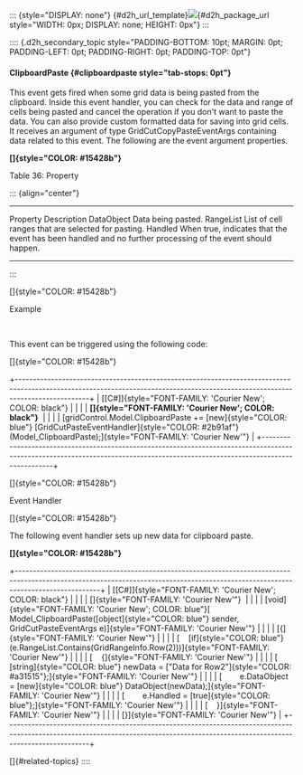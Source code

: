 ::: {style="DISPLAY: none"}
[](ms-xhelp:///?Id=d2h_url_template){#d2h_url_template}![](!package_url!){#d2h_package_url style="WIDTH: 0px; DISPLAY: none; HEIGHT: 0px"}
:::

:::: {.d2h_secondary_topic style="PADDING-BOTTOM: 10pt; MARGIN: 0pt; PADDING-LEFT: 0pt; PADDING-RIGHT: 0pt; PADDING-TOP: 0pt"}
#### ClipboardPaste {#clipboardpaste style="tab-stops: 0pt"}

This event gets fired when some grid data is being pasted from the clipboard. Inside this event handler, you can check for the data and range of cells being pasted and cancel the operation if you don't want to paste the data. You can also provide custom formatted data for saving into grid cells. It receives an argument of type GridCutCopyPasteEventArgs containing data related to this event. The following are the event argument properties.

**[]{style="COLOR: #15428b"}** 

Table 36: Property

::: {align="center"}
  ------------ ------------------------------------------------------------------------------------------------------------
  Property     Description
  DataObject   Data being pasted.
  RangeList    List of cell ranges that are selected for pasting.
  Handled      When true, indicates that the event has been handled and no further processing of the event should happen.
  ------------ ------------------------------------------------------------------------------------------------------------
:::

[]{style="COLOR: #15428b"} 

Example

 

This event can be triggered using the following code:    

[]{style="COLOR: #15428b"} 

+--------------------------------------------------------------------------------------------------------------------------------------------------------------------------------+
| [\[C#\]]{style="FONT-FAMILY: 'Courier New'; COLOR: black"}                                                                                                                     |
|                                                                                                                                                                                |
| **[]{style="FONT-FAMILY: 'Courier New'; COLOR: black"}**                                                                                                                       |
|                                                                                                                                                                                |
| [gridControl.Model.ClipboardPaste += [new]{style="COLOR: blue"} [GridCutPasteEventHandler]{style="COLOR: #2b91af"}(Model_ClipboardPaste);]{style="FONT-FAMILY: 'Courier New'"} |
+--------------------------------------------------------------------------------------------------------------------------------------------------------------------------------+

[]{style="COLOR: #15428b"} 

Event Handler

[]{style="COLOR: #15428b"} 

The following event handler sets up new data for clipboard paste.

**[]{style="COLOR: #15428b"}** 

+-----------------------------------------------------------------------------------------------------------------------------------------------------------------------------------+
| [\[C#\]]{style="FONT-FAMILY: 'Courier New'; COLOR: black"}                                                                                                                        |
|                                                                                                                                                                                   |
| []{style="FONT-FAMILY: 'Courier New'"}                                                                                                                                            |
|                                                                                                                                                                                   |
| [void]{style="FONT-FAMILY: 'Courier New'; COLOR: blue"}[ Model_ClipboardPaste([object]{style="COLOR: blue"} sender, GridCutPasteEventArgs e)]{style="FONT-FAMILY: 'Courier New'"} |
|                                                                                                                                                                                   |
| [{]{style="FONT-FAMILY: 'Courier New'"}                                                                                                                                           |
|                                                                                                                                                                                   |
| [    [if]{style="COLOR: blue"} (e.RangeList.Contains(GridRangeInfo.Row(2)))]{style="FONT-FAMILY: 'Courier New'"}                                                                  |
|                                                                                                                                                                                   |
| [    {]{style="FONT-FAMILY: 'Courier New'"}                                                                                                                                       |
|                                                                                                                                                                                   |
| [        [string]{style="COLOR: blue"} newData = [\"Data for Row2\"]{style="COLOR: #a31515"};]{style="FONT-FAMILY: 'Courier New'"}                                                |
|                                                                                                                                                                                   |
| [        e.DataObject = [new]{style="COLOR: blue"} DataObject(newData);]{style="FONT-FAMILY: 'Courier New'"}                                                                      |
|                                                                                                                                                                                   |
| [        e.Handled = [true]{style="COLOR: blue"};]{style="FONT-FAMILY: 'Courier New'"}                                                                                            |
|                                                                                                                                                                                   |
| [    }]{style="FONT-FAMILY: 'Courier New'"}                                                                                                                                       |
|                                                                                                                                                                                   |
| [}]{style="FONT-FAMILY: 'Courier New'"}                                                                                                                                           |
+-----------------------------------------------------------------------------------------------------------------------------------------------------------------------------------+

[]{#related-topics}
::::
